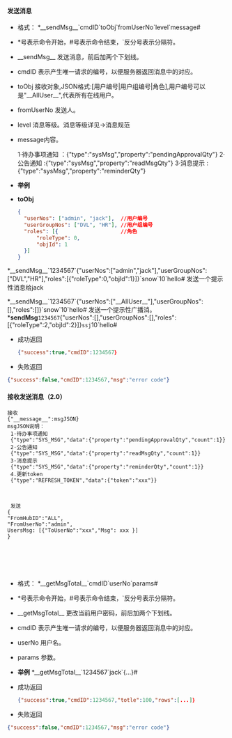 
#### 发送消息

* 格式：
  *\_\_sendMsg\_\_\`cmdID\`toObj\`fromUserNo\`level\`message#

* \*号表示命令开始，#号表示命令结束，\`反分号表示分隔符。

* \_\_sendMsg\_\_ 发送消息，前后加两个下划线。

* cmdID 表示产生唯一请求的编号，以便服务器返回消息中的对应。

* toObj 接收对象,JSON格式:[用户编号|用户组编号|角色],用户编号可以是"\_\_AllUser\_\_",代表所有在线用户。

* fromUserNo  发送人。

* level 消息等级。消息等级详见->消息规范

* message内容。
  
   1·待办事项通知 ：{"type":"sysMsg","property":"pendingApprovalQty"}
   2·公告通知 :{"type":"sysMsg","property":"readMsgQty"}
   3·消息提示 :{"type":"sysMsg","property":"reminderQty"}

* **举例**

* **toObj**
  
  ```json
  {
    "userNos": ["admin", "jack"],  //用户编号
    "userGroupNos": ["DVL", "HR"], //用户组编号
    "roles": [{                    //角色
        "roleType": 0,
        "objId": 1
    }]
  }
  ```

*\_\_sendMsg\_\_\`1234567\`{"userNos":["admin","jack"],"userGroupNos":["DVL","HR"],"roles":[{"roleType":0,"objId":1}]}\`snow\`10\`hello#
 发送一个提示性消息给jack

 *\_\_sendMsg\_\_\`1234567\`{"userNos":["\_\_AllUser\_\_"],"userGroupNos":[],"roles":[]}\`snow\`10\`hello#
 发送一个提示性广播消。
 *__sendMsg__`1234567`{"userNos":[],"userGroupNos":[],"roles":[{"roleType":2,"objId":2}]}`ssj`10`hello#

* 成功返回
  
  ```json
  {"success":true,"cmdID":1234567｝
  ```

* 失败返回

```json
{"success":false,"cmdID":1234567,"msg":"error code"}
```

#### 接收发送消息（2.0）

```
接收
{"__message__":msgJSON}
msgJSON说明：
 1·待办事项通知
 {"type":"SYS_MSG","data":{"property":"pendingApprovalQty","count":1}}
 2·公告通知
 {"type":"SYS_MSG","data":{"property":"readMsgQty","count":1}}
 3·消息提示
 {"type":"SYS_MSG","data":{"property":"reminderQty","count":1}}
 4.更新token
 {"type":"REFRESH_TOKEN","data":{"token":"xxx"}}
 

 
 发送
{
"FromHubID":"ALL",
"FromUserNo":"admin",
UsersMsg: [{"ToUserNo":"xxx","Msg": xxx }]
}

 
 
 
 
```

#### 

* 格式：
  *\_\_getMsgTotal\_\_\`cmdID\`userNo\`params#

* \*号表示命令开始，#号表示命令结束，\`反分号表示分隔符。

* \_\_getMsgTotal\_\_ 更改当前用户密码，前后加两个下划线。

* cmdID 表示产生唯一请求的编号，以便服务器返回消息中的对应。

* userNo 用户名。

* params 参数。

* **举例**
  *\_\_getMsgTotal\_\_\`1234567\`jack\`{...}#

* 成功返回
  
  ```json
  {"success":true,"cmdID":1234567,"totle":100,"rows":[...]｝
  ```

* 失败返回

```json
{"success":false,"cmdID":1234567,"msg":"error code"}
```
